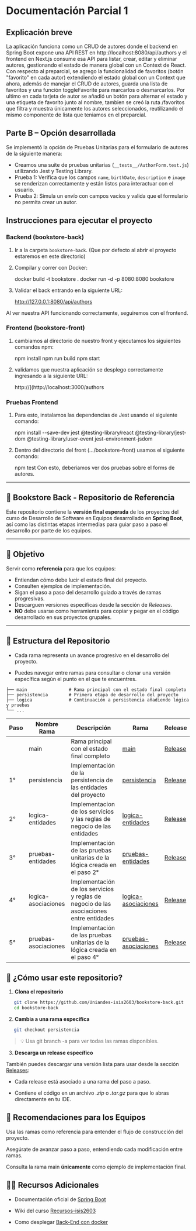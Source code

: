 # Documentación Parcial 1 

## Explicación breve 
La aplicación funciona como un CRUD de autores donde el backend en Spring Boot expone una API REST en http://localhost:8080/api/authors y el frontend en Next.js consume esa API para listar, crear, editar y eliminar autores, gestionando el estado de manera global con un Context de React. Con respecto al preparcial, se agrego la funcionalidad de favoritos (botón "favorito" en cada autor) extendiendo el estado global con un Context que ahora, además de manejar el CRUD de autores, guarda una lista de favoritos y una función toggleFavorite para marcarlos o desmarcarlos. Por ultimo en cada tarjeta de autor se añadió un botón para alternar el estado y una etiqueta de favorito junto al nombre, tambien se creó la ruta /favoritos que filtra y muestra únicamente los autores seleccionados, reutilizando el mismo componente de lista que teniamos en el preparcial.

## Parte B – Opción desarrollada
Se implementó la opción de Pruebas Unitarias para el formulario de autores de la siguiente manera:  
- Creamos una suite de pruebas unitarias (`__tests__/AuthorForm.test.js`) utilizando Jest y Testing Library.  
- Prueba 1: Verifica que los campos `name`, `birthDate`, `description` e `image` se renderizan correctamente y están listos para interactuar con el usuario.  
- Prueba 2: Simula un envío con campos vacíos y valida que el formulario no permita crear un autor.  


## Instrucciones para ejecutar el proyecto

### Backend (bookstore-back)
1. Ir a la carpeta `bookstore-back`.  (Que por defecto al abrir el proyecto estaremos en este directorio)
2. Compilar y correr con Docker:
   
   docker build -t bookstore .
   docker run -d -p 8080:8080 bookstore

3. Validar el back entrando en la siguiente URL:

   http://127.0.0.1:8080/api/authors

Al ver nuestra API funcionando correctamente, seguiremos con el frontend.
### Frontend (bookstore-front)
1. cambiamos al directorio de nuestro front y ejecutamos los siguientes comandos npm:

   npm install
   npm run build
   npm start

2. validamos que nuestra aplicación se desplego correctamente ingresando a la siguiente URL:

   http://](http://localhost:3000/authors

### Pruebas Frontend

1. Para esto, instalamos las dependencias de Jest usando el siguiente comando:
   
   npm install --save-dev jest @testing-library/react @testing-library/jest-dom @testing-library/user-event jest-environment-jsdom
   
3. Dentro del directorio del front (.../bookstore-front) usamos el siguiente comando:
   
   npm test
Con esto, deberiamos ver dos pruebas sobre el forms de autores.

---

## 📘 Bookstore Back - Repositorio de Referencia

Este repositorio contiene la **versión final esperada** de los proyectos del curso de Desarrollo de Software en Equipos desarrollado en **Spring Boot**, así como las distintas etapas intermedias para guiar paso a paso el desarrollo por parte de los equipos.

---

## 🎯 Objetivo

Servir como **referencia** para que los equipos:

- Entiendan cómo debe lucir el estado final del proyecto.
- Consulten ejemplos de implementación.
- Sigan el paso a paso del desarrollo guiado a través de ramas progresivas.
- Descarguen versiones específicas desde la sección de _Releases_.
- **NO** debe usarse como herramienta para copiar y pegar en el código desarrollado en sus proyectos grupales.

---

## 📁 Estructura del Repositorio

- Cada rama representa un avance progresivo en el desarrollo del proyecto.

- Puedes navegar entre ramas para consultar o clonar una versión específica según el punto en el que te encuentres.

```plaintext
├── main                # Rama principal con el estado final completo
├── persistencia        # Primera etapa de desarrollo del proyecto
├── logica              # Continuación a persistencia añadiendo lógica y pruebas
└── ...
```

| Paso | Nombre Rama          | Descripción                                                                             | Rama                                                                                                  | Release                                                                             |
| ---- | -------------------- | --------------------------------------------------------------------------------------- | ----------------------------------------------------------------------------------------------------- | ----------------------------------------------------------------------------------- |
|      | main                 | Rama principal con el estado final completo                                             | [main](https://github.com/Uniandes-isis2603/bookstore-back)                                           | [Release](https://github.com/Uniandes-isis2603/bookstore-back)                      |
| 1°   | persistencia         | Implementación de la persistencia de las entidades del proyecto                         | [persistencia](https://github.com/Uniandes-isis2603/bookstore-back/tree/persistencia)                 | [Release](https://github.com/Uniandes-isis2603/bookstore-back/releases/tag/v.1.0.0) |
| 2°   | logica-entidades     | Implementacion de los servicios y las reglas de negocio de las entidades                | [logica-entidades](https://github.com/Uniandes-isis2603/bookstore-back/tree/Logica-entidades)         | [Release](https://github.com/Uniandes-isis2603/bookstore-back/releases/tag/v.2.0.0) |
| 3°   | pruebas-entidades    | Implementación de las pruebas unitarias de la lógica creada en el paso 2°               | [pruebas-entidades](https://github.com/Uniandes-isis2603/bookstore-back/tree/pruebas-entidades)       | [Release](https://github.com/Uniandes-isis2603/bookstore-back/releases/tag/v.2.0.5) |
| 4°   | logica-asociaciones  | Implementación de los servicios y reglas de negocio de las asociaciones entre entidades | [logica-asociaciones](https://github.com/Uniandes-isis2603/bookstore-back/tree/logica-asociaciones)   | [Release](https://github.com/Uniandes-isis2603/bookstore-back/releases/tag/v.3.0.0) |
| 5°   | pruebas-asociaciones | Implementación de las pruebas unitarias de la lógica creada en el paso 4°               | [pruebas-asociaciones](https://github.com/Uniandes-isis2603/bookstore-back/tree/pruebas-asociaciones) | [Release](https://github.com/Uniandes-isis2603/bookstore-back/releases/tag/v.3.0.5) |

## 🚀 ¿Cómo usar este repositorio?

1. **Clona el repositorio**

```bash
   git clone https://github.com/Uniandes-isis2603/bookstore-back.git
   cd bookstore-back
```

2. **Cambia a una rama específica**

```bash
   git checkout persistencia
```

> 💡 Usa git branch -a para ver todas las ramas disponibles.

3. **Descarga un release específico**

También puedes descargar una versión lista para usar desde la sección [Releases](https://github.com/Uniandes-isis2603/bookstore-back/releases):

- Cada release está asociado a una rama del paso a paso.

- Contiene el código en un archivo _.zip_ o _.tar.gz_ para que lo abras directamente en tu IDE.

## 📌 Recomendaciones para los Equipos

Usa las ramas como referencia para entender el flujo de construcción del proyecto.

Asegúrate de avanzar paso a paso, entendiendo cada modificación entre ramas.

Consulta la rama main **únicamente** como ejemplo de implementación final.

## 🧑‍🏫 Recursos Adicionales

- Documentación oficial de [Spring Boot](https://spring.io/projects/spring-boot)

- Wiki del curso [Recursos-isis2603](https://github.com/Uniandes-isis2603/recursos-isis2603/wiki)

- Como desplegar [Back-End con docker](https://misovirtual.virtual.uniandes.edu.co/codelabs/MISW4104_202212_DeployBackDocker/index.html#0)
